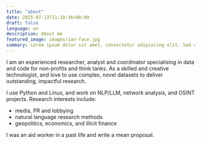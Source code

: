 ```yaml
---
title: "about"
date: 2025-07-13T11:10:36+08:00
draft: false
language: en
description: About me
featured_image: images/ian-face.jpg
summary: Lorem ipsum dolor sit amet, consectetur adipiscing elit. Sed cursus, odio nec venenatis lacinia, lacus lectus varius nisi, in tristique mi purus ut libero.
---
```


I am an experienced researcher, analyst and coordinator specialising in data and code for non-profits and think tanks. As a skilled and creative technologist, and love to use complex, novel datasets to deliver outstanding, impactful research.

I use Python and Linux, and work on NLP/LLM, network analysis, and OSINT projects. Research interests include:

- media, PR and lobbying
- natural language research methods
- geopolitics, economics, and illicit finance

I was an aid worker in a past life and write a mean proposal.
